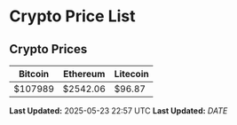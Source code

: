 # Crypto Price List

## Crypto Prices
| Bitcoin | Ethereum | Litecoin |
| ------- | -------- | -------- |
| $107989 | $2542.06 | $96.87 |
**Last Updated:** 2025-05-23 22:57 UTC
**Last Updated:** $DATE$
